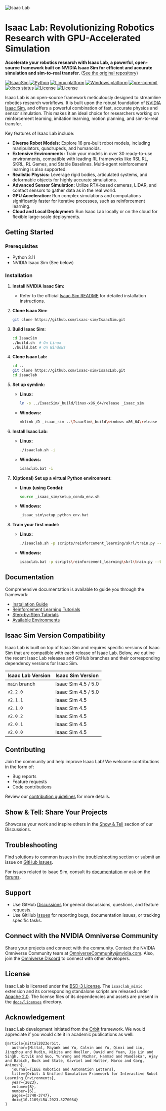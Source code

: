 ![Isaac Lab](docs/source/_static/isaaclab.jpg)

# Isaac Lab: Revolutionizing Robotics Research with GPU-Accelerated Simulation

**Accelerate your robotics research with Isaac Lab, a powerful, open-source framework built on NVIDIA Isaac Sim for efficient and accurate simulation and sim-to-real transfer.**  ([See the original repository](https://github.com/isaac-sim/IsaacLab))

[![IsaacSim](https://img.shields.io/badge/IsaacSim-5.0.0-silver.svg)](https://docs.isaacsim.omniverse.nvidia.com/latest/index.html)
[![Python](https://img.shields.io/badge/python-3.11-blue.svg)](https://docs.python.org/3/whatsnew/3.11.html)
[![Linux platform](https://img.shields.io/badge/platform-linux--64-orange.svg)](https://releases.ubuntu.com/22.04/)
[![Windows platform](https://img.shields.io/badge/platform-windows--64-orange.svg)](https://www.microsoft.com/en-us/)
[![pre-commit](https://img.shields.io/github/actions/workflow/status/isaac-sim/IsaacLab/pre-commit.yaml?logo=pre-commit&logoColor=white&label=pre-commit&color=brightgreen)](https://github.com/isaac-sim/IsaacLab/actions/workflows/pre-commit.yaml)
[![docs status](https://img.shields.io/github/actions/workflow/status/isaac-sim/IsaacLab/docs.yaml?label=docs&color=brightgreen)](https://github.com/isaac-sim/IsaacLab/actions/workflows/docs.yaml)
[![License](https://img.shields.io/badge/license-BSD--3-yellow.svg)](https://opensource.org/licenses/BSD-3-Clause)
[![License](https://img.shields.io/badge/license-Apache--2.0-yellow.svg)](https://opensource.org/license/apache-2-0)

Isaac Lab is an open-source framework meticulously designed to streamline robotics research workflows. It is built upon the robust foundation of [NVIDIA Isaac Sim](https://docs.isaacsim.omniverse.nvidia.com/latest/index.html), and offers a powerful combination of fast, accurate physics and sensor simulation. This makes it an ideal choice for researchers working on reinforcement learning, imitation learning, motion planning, and sim-to-real transfer.

Key features of Isaac Lab include:

*   **Diverse Robot Models:** Explore 16 pre-built robot models, including manipulators, quadrupeds, and humanoids.
*   **Extensive Environments:** Train your models in over 30 ready-to-use environments, compatible with leading RL frameworks like RSL RL, SKRL, RL Games, and Stable Baselines. Multi-agent reinforcement learning is also supported.
*   **Realistic Physics:** Leverage rigid bodies, articulated systems, and deformable objects for highly accurate simulations.
*   **Advanced Sensor Simulation:** Utilize RTX-based cameras, LIDAR, and contact sensors to gather data as in the real world.
*   **GPU Acceleration:** Run complex simulations and computations significantly faster for iterative processes, such as reinforcement learning.
*   **Cloud and Local Deployment:** Run Isaac Lab locally or on the cloud for flexible large-scale deployments.

## Getting Started

### Prerequisites
*   Python 3.11
*   NVIDIA Isaac Sim (See below)

### Installation

1.  **Install NVIDIA Isaac Sim:**
    *   Refer to the official [Isaac Sim README](https://github.com/isaac-sim/IsaacSim?tab=readme-ov-file#quick-start) for detailed installation instructions.

2.  **Clone Isaac Sim:**
    ```bash
    git clone https://github.com/isaac-sim/IsaacSim.git
    ```

3.  **Build Isaac Sim:**
    ```bash
    cd IsaacSim
    ./build.sh  # On Linux
    ./build.bat # On Windows
    ```

4.  **Clone Isaac Lab:**
    ```bash
    cd ..
    git clone https://github.com/isaac-sim/IsaacLab.git
    cd isaaclab
    ```

5.  **Set up symlink:**
    *   **Linux:**
        ```bash
        ln -s ../IsaacSim/_build/linux-x86_64/release _isaac_sim
        ```
    *   **Windows:**
        ```bash
        mklink /D _isaac_sim ..\IsaacSim\_build\windows-x86_64\release
        ```

6.  **Install Isaac Lab:**
    *   **Linux:**
        ```bash
        ./isaaclab.sh -i
        ```
    *   **Windows:**
        ```bash
        isaaclab.bat -i
        ```

7.  **(Optional) Set up a virtual Python environment:**
    *   **Linux (using Conda):**
        ```bash
        source _isaac_sim/setup_conda_env.sh
        ```
    *   **Windows:**
        ```bash
        _isaac_sim\setup_python_env.bat
        ```

8.  **Train your first model:**
    *   **Linux:**
        ```bash
        ./isaaclab.sh -p scripts/reinforcement_learning/skrl/train.py --task Isaac-Ant-v0 --headless
        ```
    *   **Windows:**
        ```bash
        isaaclab.bat -p scripts\reinforcement_learning\skrl\train.py --task Isaac-Ant-v0 --headless
        ```

## Documentation

Comprehensive documentation is available to guide you through the framework:

*   [Installation Guide](https://isaac-sim.github.io/IsaacLab/main/source/setup/installation/index.html#local-installation)
*   [Reinforcement Learning Tutorials](https://isaac-sim.github.io/IsaacLab/main/source/overview/reinforcement-learning/rl_existing_scripts.html)
*   [Step-by-Step Tutorials](https://isaac-sim.github.io/IsaacLab/main/source/tutorials/index.html)
*   [Available Environments](https://isaac-sim.github.io/IsaacLab/main/source/overview/environments.html)

## Isaac Sim Version Compatibility

Isaac Lab is built on top of Isaac Sim and requires specific versions of Isaac Sim that are compatible with each release of Isaac Lab.
Below, we outline the recent Isaac Lab releases and GitHub branches and their corresponding dependency versions for Isaac Sim.

| Isaac Lab Version             | Isaac Sim Version   |
| ----------------------------- | ------------------- |
| `main` branch                 | Isaac Sim 4.5 / 5.0 |
| `v2.2.0`                      | Isaac Sim 4.5 / 5.0 |
| `v2.1.1`                      | Isaac Sim 4.5       |
| `v2.1.0`                      | Isaac Sim 4.5       |
| `v2.0.2`                      | Isaac Sim 4.5       |
| `v2.0.1`                      | Isaac Sim 4.5       |
| `v2.0.0`                      | Isaac Sim 4.5       |

## Contributing

Join the community and help improve Isaac Lab! We welcome contributions in the form of:

*   Bug reports
*   Feature requests
*   Code contributions

Review our [contribution guidelines](https://isaac-sim.github.io/IsaacLab/main/source/refs/contributing.html) for more details.

## Show & Tell: Share Your Projects

Showcase your work and inspire others in the [Show & Tell](https://github.com/isaac-sim/IsaacLab/discussions/categories/show-and-tell) section of our Discussions.

## Troubleshooting

Find solutions to common issues in the [troubleshooting](https://isaac-sim.github.io/IsaacLab/main/source/refs/troubleshooting.html) section or submit an issue on [GitHub Issues](https://github.com/isaac-sim/IsaacLab/issues).

For issues related to Isaac Sim, consult its [documentation](https://docs.omniverse.nvidia.com/app_isaacsim/app_isaacsim/overview.html) or ask on the [forums](https://forums.developer.nvidia.com/c/agx-autonomous-machines/isaac/67).

## Support

*   Use GitHub [Discussions](https://github.com/isaac-sim/IsaacLab/discussions) for general discussions, questions, and feature requests.
*   Use GitHub [Issues](https://github.com/isaac-sim/IsaacLab/issues) for reporting bugs, documentation issues, or tracking specific tasks.

## Connect with the NVIDIA Omniverse Community

Share your projects and connect with the community. Contact the NVIDIA Omniverse Community team at OmniverseCommunity@nvidia.com. Also, join the [Omniverse Discord](https://discord.com/invite/nvidiaomniverse) to connect with other developers.

## License

Isaac Lab is licensed under the [BSD-3 License](LICENSE). The `isaaclab_mimic` extension and its corresponding standalone scripts are released under [Apache 2.0](LICENSE-mimic). The license files of its dependencies and assets are present in the [`docs/licenses`](docs/licenses) directory.

## Acknowledgement

Isaac Lab development initiated from the [Orbit](https://isaac-orbit.github.io/) framework. We would appreciate if you would cite it in academic publications as well:

```
@article{mittal2023orbit,
   author={Mittal, Mayank and Yu, Calvin and Yu, Qinxi and Liu, Jingzhou and Rudin, Nikita and Hoeller, David and Yuan, Jia Lin and Singh, Ritvik and Guo, Yunrong and Mazhar, Hammad and Mandlekar, Ajay and Babich, Buck and State, Gavriel and Hutter, Marco and Garg, Animesh},
   journal={IEEE Robotics and Automation Letters},
   title={Orbit: A Unified Simulation Framework for Interactive Robot Learning Environments},
   year={2023},
   volume={8},
   number={6},
   pages={3740-3747},
   doi={10.1109/LRA.2023.3270034}
}
```